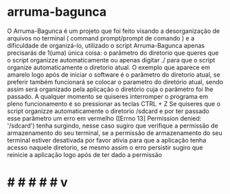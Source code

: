 # arruma-bagunca

O Arruma-Bagunca é um projeto que foi feito visando a desorganização de arquivos no terminal ( command prompt/prompt de comando ) e a dificuldade de organizá-lo, utilizado o script Arruma-Bagunca apenas precisarás de 1(uma) única coisa:
o parâmetro do diretorio que queres que o script organizze automaticamente ou apenas digitar ./ para que o script organize automaticamente o diretorio atual.
O exemplo que aparece em amarelo logo após de iniciar o software é o parâmetro do diretorio atual, se preferir também funcionará se colocar o parametro do diretório atual, sendo assim será organizado pela aplicação o diretório cuja o parâmetro foi lhe passado.
 A qualquer momento se quiseres interromper o programa em pleno funcionamento é so pressionar as teclas CTRL + Z
 Se quiseres que o script organizze automaticamente o diretorio /sdcard e por ter passado esse parâmetro um erro em vermelho
([Errno 13] Permission denied: '/sdcard')
tenha surgindo, nesse caso sugiro que verifique a permissão de armazenamento do seu terminal, se a permissão de armazenamento do seu terminal estiver desativada por favor ativia para que a aplicação tenha acesso naquele diretorio, se mesmo assim o erro persistir sugiro que reinicie a aplicação logo após de ter dado a permissão
# # # # # # v
